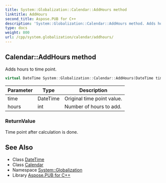 ```yaml
---
title: System::Globalization::Calendar::AddHours method
linktitle: AddHours
second_title: Aspose.PUB for C++
description: 'System::Globalization::Calendar::AddHours method. Adds hours to time point in C++.'
type: docs
weight: 800
url: /cpp/system.globalization/calendar/addhours/
---
```

## Calendar::AddHours method


Adds hours to time point.

```cpp
virtual DateTime System::Globalization::Calendar::AddHours(DateTime time, int hours) const
```


| Parameter | Type | Description |
| --- | --- | --- |
| time | DateTime | Original time point value. |
| hours | int | Number of hours to add. |

### ReturnValue

Time point after calculation is done.

## See Also

* Class [DateTime](../../../system/datetime/)
* Class [Calendar](../)
* Namespace [System::Globalization](../../)
* Library [Aspose.PUB for C++](../../../)
